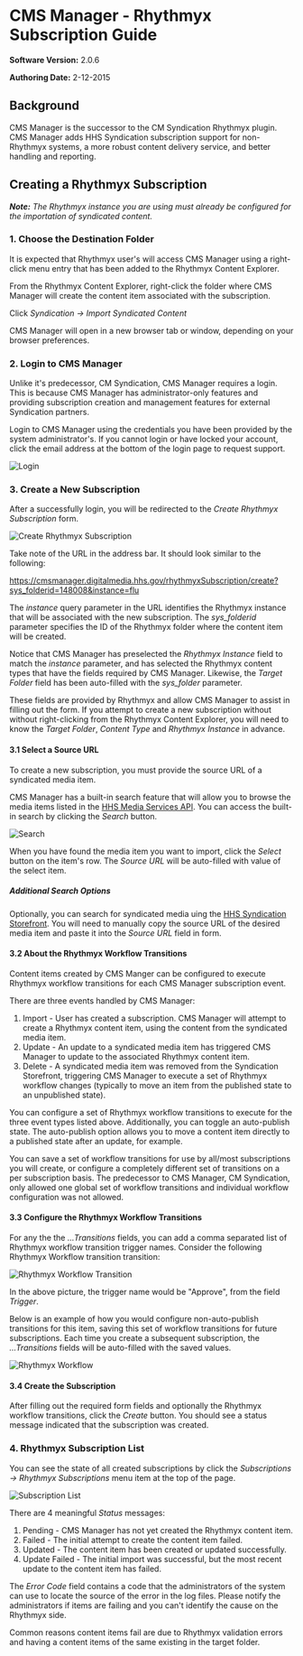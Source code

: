 # CMS Manager - Rhythmyx Subscription Guide

**Software Version:** 2.0.6

**Authoring Date:** 2-12-2015

## Background

CMS Manager is the successor to the CM Syndication Rhythmyx plugin. CMS Manager adds HHS Syndication subscription support for non-Rhythmyx systems, a more robust content delivery service, and better handling and reporting.

## Creating a Rhythmyx Subscription

***Note:*** *The Rhythmyx instance you are using must already be configured for the importation of syndicated content.*

### 1. Choose the Destination Folder

It is expected that Rhythmyx user's will access CMS Manager using a right-click menu entry that has been added to the Rhythmyx Content Explorer.

From the Rhythmyx Content Explorer, right-click the folder where CMS Manager will create the content item associated with the subscription.

Click *Syndication -> Import Syndicated Content*

CMS Manager will open in a new browser tab or window, depending on your browser preferences.

### 2. Login to CMS Manager

Unlike it's predecessor, CM Syndication, CMS Manager requires a login. This is because CMS Manager has administrator-only features and providing subscription creation and management features for external Syndication partners.

Login to CMS Manager using the credentials you have been provided by the system administrator's. If you cannot login or have locked your account, click the email address at the bottom of the login page to request support.

![Login](https://dl.dropboxusercontent.com/u/266640464/Syndication%20Document%20Authoring/CMS%20Manager/images/login.png)

### 3. Create a New Subscription

After a successfully login, you will be redirected to the *Create Rhythmyx Subscription* form.

![Create Rhythmyx Subscription](https://dl.dropboxusercontent.com/u/266640464/Syndication%20Document%20Authoring/CMS%20Manager/images/create-form.png)

Take note of the URL in the address bar. It should look similar to the following:

https://cmsmanager.digitalmedia.hhs.gov/rhythmyxSubscription/create?sys_folderid=148008&instance=flu

The *instance* query parameter in the URL identifies the Rhythmyx instance that will be associated with the new subscription. The *sys_folderid* parameter specifies the ID of the Rhythmyx folder where the content item will be created.

Notice that CMS Manager has preselected the *Rhythmyx Instance* field to match the *instance* parameter, and has selected the Rhythmyx content types that have the fields required by CMS Manager. Likewise, the *Target Folder* field has been auto-filled with the *sys_folder* parameter.

These fields are provided by Rhythmyx and allow CMS Manager to assist in filling out the form. If you attempt to create a new subscription without without right-clicking from the Rhythmyx Content Explorer, you will need to know the *Target Folder*, *Content Type* and *Rhythmyx Instance* in advance.

#### 3.1 Select a Source URL

To create a new subscription, you must provide the source URL of a syndicated media item.

CMS Manager has a built-in search feature that will allow you to browse the media items listed in the [HHS Media Services API](https://api.digitalmedia.hhs.gov/).  You can access the built-in search by clicking the *Search* button.

![Search](https://dl.dropboxusercontent.com/u/266640464/Syndication%20Document%20Authoring/CMS%20Manager/images/search.png)

When you have found the media item you want to import, click the *Select* button on the item's row. The *Source URL* will be auto-filled with value of the select item.

##### Additional Search Options

Optionally, you can search for syndicated media uing the [HHS Syndication Storefront](https://digitalmedia.hhs.gov/). You will need to manually copy the source URL of the desired media item and paste it into the *Source URL* field in form.

#### 3.2 About the Rhythmyx Workflow Transitions

Content items created by CMS Manger can be configured to execute  Rhythmyx workflow transitions for each CMS Manager subscription event.

There are three events handled by CMS Manager:

1. Import - User has created a subscription. CMS Manager will attempt to create a Rhythmyx content item, using the content from the syndicated media item.
2. Update - An update to a syndicated media item has triggered CMS Manager to update to the associated Rhythmyx content item.
3. Delete - A syndicated media item was removed from the Syndication Storefront, triggering CMS Manager to execute a set of Rhythmyx workflow changes (typically to move an item from the published state to an unpublished state).

You can configure a set of Rhythmyx workflow transitions to execute for the three event types listed above. Additionally, you can toggle an auto-publish state. The auto-publish option allows you to move a content item directly to a published state after an update, for example.

You can save a set of workflow transitions for use by all/most subscriptions you will create, or configure a completely different set of transitions on a per subscription basis. The predecessor to CMS Manager, CM Syndication, only allowed one global set of workflow transitions and individual workflow configuration was not allowed.

#### 3.3 Configure the Rhythmyx Workflow Transitions

For any the the *...Transitions* fields, you can add a comma separated list of Rhythmyx workflow transition trigger names. Consider the following Rhythmyx Workflow transition transition:

![Rhythmyx Workflow Transition](https://dl.dropboxusercontent.com/u/266640464/Syndication%20Document%20Authoring/CMS%20Manager/images/rhythmyx-transition.png)

In the above picture, the trigger name would be "Approve", from the field *Trigger*.

Below is an example of how you would configure non-auto-publish transitions for this item, saving this set of workflow transitions for future subscriptions. Each time you create a subsequent subscription, the *...Transitions* fields will be auto-filled with the saved values.

![Rhythmyx Workflow](https://dl.dropboxusercontent.com/u/266640464/Syndication%20Document%20Authoring/CMS%20Manager/images/cmsmanager-workflow.png)

#### 3.4 Create the Subscription

After filling out the required form fields and optionally the Rhythmyx workflow transitions, click the *Create* button. You should see a status message indicated that the subscription was created.

### 4. Rhythmyx Subscription List

You can see the state of all created subscriptions by click the *Subscriptions -> Rhythmyx Subscriptions* menu item at the top of the page.

![Subscription List](https://dl.dropboxusercontent.com/u/266640464/Syndication%20Document%20Authoring/CMS%20Manager/images/subscription-list.png)

There are 4 meaningful *Status* messages:

1. Pending - CMS Manager has not yet created the Rhythmyx content item.
2. Failed - The initial attempt to create the content item failed.
3. Updated - The content item has been created or updated successfully.
4. Update Failed - The initial import was successful, but the most recent update to the content item has failed.

The *Error Code* field contains a code that the administrators of the system can use to locate the source of the error in the log files. Please notify the administrators if items are failing and you can't identify the cause on the Rhythmyx side.

Common reasons content items fail are due to Rhythmyx validation errors and having a content items of the same existing in the target folder.

